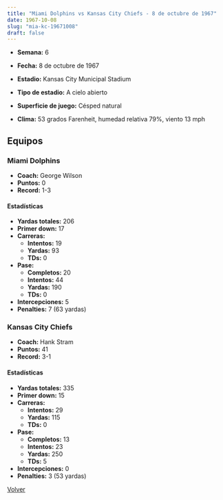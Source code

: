 ```yaml
---
title: "Miami Dolphins vs Kansas City Chiefs - 8 de octubre de 1967"
date: 1967-10-08
slug: "mia-kc-19671008"
draft: false
---
```


* **Semana:** 6
* **Fecha:** 8 de octubre de 1967

* **Estadio:** Kansas City Municipal Stadium
* **Tipo de estadio:** A cielo abierto
* **Superficie de juego:** Césped natural
* **Clima:** 53 grados Farenheit, humedad relativa 79%, viento 13 mph

## Equipos


### Miami Dolphins
* **Coach:** George Wilson
* **Puntos:** 0
* **Record:** 1-3
#### Estadísticas
* **Yardas totales:** 206
* **Primer down:** 17
* **Carreras:**
  * **Intentos:** 19
  * **Yardas:** 93
  * **TDs:** 0
* **Pase:**
  * **Completos:** 20
  * **Intentos:** 44
  * **Yardas:** 190
  * **TDs:** 0
* **Intercepciones:** 5
* **Penalties:** 7 (63 yardas)

### Kansas City Chiefs
* **Coach:** Hank Stram
* **Puntos:** 41
* **Record:** 3-1
#### Estadísticas
* **Yardas totales:** 335
* **Primer down:** 15
* **Carreras:**
  * **Intentos:** 29
  * **Yardas:** 115
  * **TDs:** 0
* **Pase:**
  * **Completos:** 13
  * **Intentos:** 23
  * **Yardas:** 250
  * **TDs:** 5
* **Intercepciones:** 0
* **Penalties:** 3 (53 yardas)


[Volver](/historia/1967)
